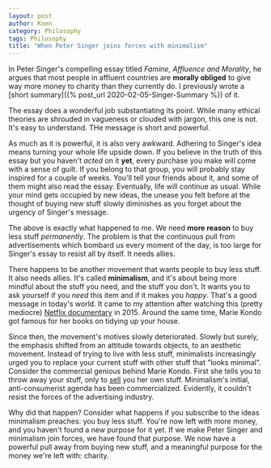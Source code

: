 ```yaml
---
layout: post
author: Koen
category: Philosophy
tags: Philosophy
title: "When Peter Singer joins forces with minimalism"
---
```


In Peter Singer's compelling essay titled <i>Famine, Affluence and Morality</i>, he argues that most people in affluent countries are <b>morally obliged</b> to give way more money to charity than they currently do. I previously wrote a [short summary]({% post_url 2020-02-05-Singer-Summary %}) of it.

The essay does a wonderful job substantiating its point. While many ethical theories are shrouded in vagueness or clouded with jargon, this one is not. It's easy to understand. THe message is short and powerful. 

As much as it is powerful, it is also very awkward. Adhering to Singer's idea means turning your whole life upside down. If you believe in the truth of this essay but you haven't <i>acted</i> on it <b>yet</b>, every purchase you make will come with a sense of guilt. If you belong to that group, you will probably stay inspired for a couple of weeks. You'll tell your friends about it, and some of them might also read the essay. Eventually, life will continue as usual. While your mind gets occupied by new ideas, the unease you felt before at the thought of buying new stuff slowly diminishes as you forget about the urgency of Singer's message. 

The above is exactly what happened to me. We need <b>more reason</b> to buy less stuff <i>permanently</i>. The problem is that the continuous pull from advertisements which bombard us every moment of the day, is too large for Singer's essay to resist all by itself. It needs allies. 

There happens to be another movement that wants people to buy less stuff. It also needs allies. It's called <b>minimalism</b>, and it's about being more mindful about the stuff you need, and the stuff you don't. It wants you to ask yourself if you <i>need</i> this item and if it makes you <i>happy</i>. That's a good message in today's world. 
It came to my attention after watching this (pretty mediocre) <a href="https://www.imdb.com/title/tt3810760/">Netflix documentary</a> in 2015. Around the same time, Marie Kondo got famous for her books on tidying up your house.

Since then, the movement's motives slowly deteriorated. Slowly but surely, the emphasis shifted from an attitude towards objects, to an aesthetic movement. Instead of trying to live with less stuff, minimalists increasingly urged you to </i>replace</i> your current stuff with other stuff that "looks minimal". Consider the commercial genious behind Marie Kondo. First she tells you to throw away your stuff, only to <a href="https://konmari.com/">sell</a> you her own stuff. Minimalism's initial, anti-consumerist agenda has been commercialized. Evidently, it couldn't resist the forces of the advertising industry.  

Why did that happen? Consider what happens if you subscribe to the ideas minimalism preaches: you buy less stuff. You're now left with more money, and you haven't found a new purpose for it yet. If we make Peter Singer and minimalism join forces, we have found that purpose. We now have a powerful pull away from buying new stuff, and a meaningful purpose for the money we're left with: charity. 